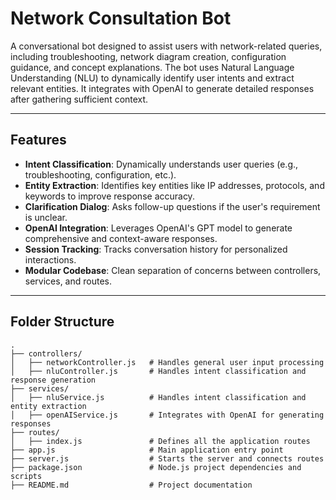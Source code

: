 # Network Consultation Bot

A conversational bot designed to assist users with network-related queries, including troubleshooting, network diagram creation, configuration guidance, and concept explanations. The bot uses Natural Language Understanding (NLU) to dynamically identify user intents and extract relevant entities. It integrates with OpenAI to generate detailed responses after gathering sufficient context.

---

## **Features**
- **Intent Classification**: Dynamically understands user queries (e.g., troubleshooting, configuration, etc.).
- **Entity Extraction**: Identifies key entities like IP addresses, protocols, and keywords to improve response accuracy.
- **Clarification Dialog**: Asks follow-up questions if the user's requirement is unclear.
- **OpenAI Integration**: Leverages OpenAI's GPT model to generate comprehensive and context-aware responses.
- **Session Tracking**: Tracks conversation history for personalized interactions.
- **Modular Codebase**: Clean separation of concerns between controllers, services, and routes.

---

## **Folder Structure**
```plaintext
.
├── controllers/
│   ├── networkController.js   # Handles general user input processing
│   ├── nluController.js       # Handles intent classification and response generation
├── services/
│   ├── nluService.js          # Handles intent classification and entity extraction
│   ├── openAIService.js       # Integrates with OpenAI for generating responses
├── routes/
│   ├── index.js               # Defines all the application routes
├── app.js                     # Main application entry point
├── server.js                  # Starts the server and connects routes
├── package.json               # Node.js project dependencies and scripts
├── README.md                  # Project documentation
